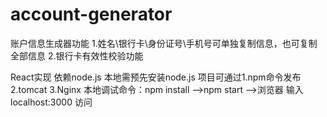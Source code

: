 # account-generator
账户信息生成器功能
1.姓名\银行卡\身份证号\手机号可单独复制信息，也可复制全部信息
2.银行卡有效性校验功能

React实现 依赖node.js 本地需预先安装node.js
项目可通过1.npm命令发布 2.tomcat 3.Nginx 
本地调试命令：npm install -->npm start -->浏览器 输入 localhost:3000 访问
